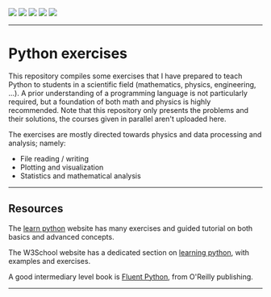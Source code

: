 

![](https://img.shields.io/badge/Language-Python3-informational?style=flat-square&logo=<LOGO_NAME>&logoColor=white&color=3776AB) ![](https://img.shields.io/github/repo-size/At0micBee/Exercises?style=flat-square) ![](https://img.shields.io/github/languages/code-size/At0micBee/Exercises?style=flat-square) ![](https://img.shields.io/tokei/lines/github/At0micBee/Exercises?style=flat-square) ![](https://img.shields.io/badge/Author-H.G.Vivien-informational?style=flat-square&logo=<LOGO_NAME>&logoColor=white&color=800080)

___

# Python exercises


This repository compiles some exercises that I have prepared to teach Python to students in a scientific field (mathematics, physics, engineering, ...). A prior understanding of a programming language is not particularly required, but a foundation of both math and physics is highly recommended. Note that this repository only presents the problems and their solutions, the courses given in parallel aren't uploaded here.

The exercises are mostly directed towards physics and data processing and analysis; namely:

- File reading / writing
- Plotting and visualization
- Statistics and mathematical analysis

___

## Resources

The [learn python](learnpython.org) website has many exercises and guided tutorial on both basics and advanced concepts.

The W3School website has a dedicated section on [learning python](https://www.w3schools.com/python/default.asp), with examples and exercises.

A good intermediary level book is [Fluent Python](https://www.oreilly.com/library/view/fluent-python/9781491946237/), from O'Reilly publishing.

___
